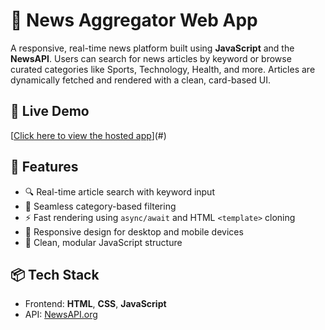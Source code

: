 # 📰 News Aggregator Web App

A responsive, real-time news platform built using **JavaScript** and the **NewsAPI**. Users can search for news articles by keyword or browse curated categories like Sports, Technology, Health, and more. Articles are dynamically fetched and rendered with a clean, card-based UI.

## 🔗 Live Demo

[[Click here to view the hosted app](https://aanchal-baheti.github.io/NewsApp_Frontend_API/)](#) 

## 🚀 Features

- 🔍 Real-time article search with keyword input
- 📂 Seamless category-based filtering
- ⚡ Fast rendering using `async/await` and HTML `<template>` cloning
- 📱 Responsive design for desktop and mobile devices
- 🧠 Clean, modular JavaScript structure

## 📦 Tech Stack

- Frontend: **HTML**, **CSS**, **JavaScript**
- API: [NewsAPI.org](https://newsapi.org/)
